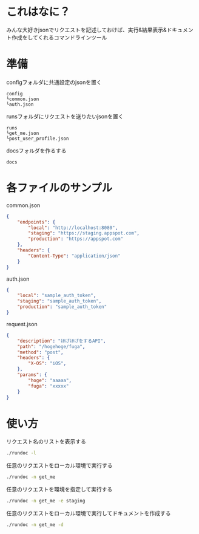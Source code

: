 # これはなに？
みんな大好きjsonでリクエストを記述しておけば、実行&結果表示&ドキュメント作成をしてくれるコマンドラインツール

# 準備
configフォルダに共通設定のjsonを置く
```
config
└common.json
└auth.json
```

runsフォルダにリクエストを送りたいjsonを置く
```
runs
└get_me.json
└post_user_profile.json
```

docsフォルダを作るする
```
docs
```

# 各ファイルのサンプル
common.json
```json
{  
    "endpoints": {
        "local": "http://localhost:8080",
        "staging": "https://staging.appspot.com",
        "production": "https://appspot.com"
    },
    "headers": {
        "Content-Type": "application/json"
    }
}
```

auth.json
```json
{
    "local": "sample_auth_token",
    "staging": "sample_auth_token",
    "production": "sample_auth_token"
}
```

request.json
```json
{
    "description": "ほげほげをするAPI",
    "path": "/hogehoge/fuga",
    "method": "post",
    "headers": {
        "X-OS": "iOS",
    },
    "params": {
        "hoge": "aaaaa",
        "fuga": "xxxxx"
    }
}
```

# 使い方
リクエスト名のリストを表示する
```bash
./rundoc -l
```

任意のリクエストをローカル環境で実行する
```bash
./rundoc -n get_me
```

任意のリクエストを環境を指定して実行する
```bash
./rundoc -n get_me -e staging
```

任意のリクエストをローカル環境で実行してドキュメントを作成する
```bash
./rundoc -n get_me -d
```

